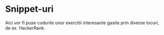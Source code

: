 # Snippet-uri

Aici vor fi puse codurile unor exercitii interesante gasite prin diverse locuri, de ex. HackerRank.
